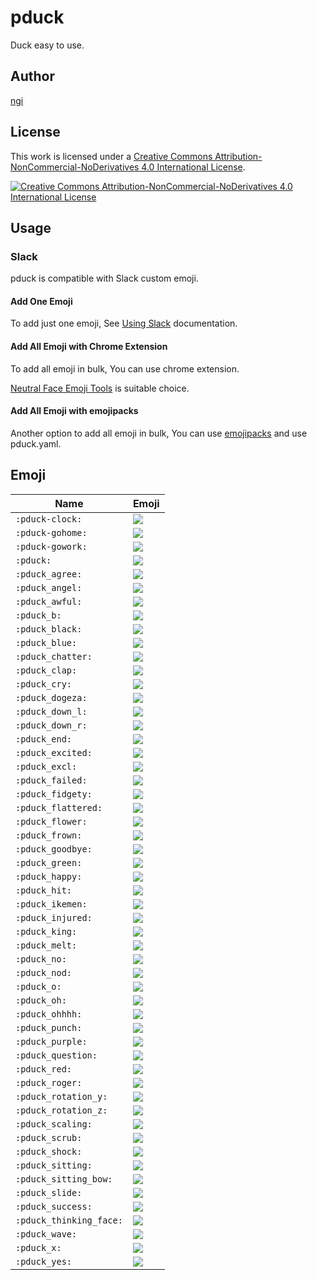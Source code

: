 # pduck
Duck easy to use.

## Author
[ngi](https://twitter.com/ngingingi)

## License

This work is licensed under a [Creative Commons Attribution-NonCommercial-NoDerivatives 4.0 International License](https://creativecommons.org/licenses/by-nc-nd/4.0/deed.en).

[![Creative Commons Attribution-NonCommercial-NoDerivatives 4.0 International License](https://i.creativecommons.org/l/by-nc-nd/4.0/88x31.png)](http://creativecommons.org/licenses/by-nc-nd/4.0/legalcode)

## Usage

### Slack

pduck is compatible with Slack custom emoji.

#### Add One Emoji

To add just one emoji, See [Using Slack](https://get.slack.help/hc/en-us/articles/206870177-Add-custom-emoji) documentation.


#### Add All Emoji with Chrome Extension

To add all emoji in bulk, You can use chrome extension.

[Neutral Face Emoji Tools](https://chrome.google.com/webstore/detail/neutral-face-emoji-tools/anchoacphlfbdomdlomnbbfhcmcdmjej/) is suitable choice.

#### Add All Emoji with emojipacks

Another option to add all emoji in bulk, You can use [emojipacks](https://github.com/Code-Hex/go-emojipacks) and use pduck.yaml.

## Emoji

| Name | Emoji |
| ---  | ---   |
| `:pduck-clock:` | ![](./pduck/pduck-clock.gif) |
| `:pduck-gohome:` | ![](./pduck/pduck-gohome.gif) |
| `:pduck-gowork:` | ![](./pduck/pduck-gowork.gif) |
| `:pduck:` | ![](./pduck/pduck.png) |
| `:pduck_agree:` | ![](./pduck/pduck_agree.png) |
| `:pduck_angel:` | ![](./pduck/pduck_angel.png) |
| `:pduck_awful:` | ![](./pduck/pduck_awful.png) |
| `:pduck_b:` | ![](./pduck/pduck_b.png) |
| `:pduck_black:` | ![](./pduck/pduck_black.png) |
| `:pduck_blue:` | ![](./pduck/pduck_blue.png) |
| `:pduck_chatter:` | ![](./pduck/pduck_chatter.gif) |
| `:pduck_clap:` | ![](./pduck/pduck_clap.gif) |
| `:pduck_cry:` | ![](./pduck/pduck_cry.png) |
| `:pduck_dogeza:` | ![](./pduck/pduck_dogeza.png) |
| `:pduck_down_l:` | ![](./pduck/pduck_down_l.gif) |
| `:pduck_down_r:` | ![](./pduck/pduck_down_r.gif) |
| `:pduck_end:` | ![](./pduck/pduck_end.gif) |
| `:pduck_excited:` | ![](./pduck/pduck_excited.gif) |
| `:pduck_excl:` | ![](./pduck/pduck_excl.gif) |
| `:pduck_failed:` | ![](./pduck/pduck_failed.png) |
| `:pduck_fidgety:` | ![](./pduck/pduck_fidgety.gif) |
| `:pduck_flattered:` | ![](./pduck/pduck_flattered.png) |
| `:pduck_flower:` | ![](./pduck/pduck_flower.png) |
| `:pduck_frown:` | ![](./pduck/pduck_frown.png) |
| `:pduck_goodbye:` | ![](./pduck/pduck_goodbye.gif) |
| `:pduck_green:` | ![](./pduck/pduck_green.png) |
| `:pduck_happy:` | ![](./pduck/pduck_happy.gif) |
| `:pduck_hit:` | ![](./pduck/pduck_hit.gif) |
| `:pduck_ikemen:` | ![](./pduck/pduck_ikemen.jpg) |
| `:pduck_injured:` | ![](./pduck/pduck_injured.png) |
| `:pduck_king:` | ![](./pduck/pduck_king.png) |
| `:pduck_melt:` | ![](./pduck/pduck_melt.gif) |
| `:pduck_no:` | ![](./pduck/pduck_no.gif) |
| `:pduck_nod:` | ![](./pduck/pduck_nod.gif) |
| `:pduck_o:` | ![](./pduck/pduck_o.png) |
| `:pduck_oh:` | ![](./pduck/pduck_oh.png) |
| `:pduck_ohhhh:` | ![](./pduck/pduck_ohhhh.gif) |
| `:pduck_punch:` | ![](./pduck/pduck_punch.gif) |
| `:pduck_purple:` | ![](./pduck/pduck_purple.png) |
| `:pduck_question:` | ![](./pduck/pduck_question.png) |
| `:pduck_red:` | ![](./pduck/pduck_red.png) |
| `:pduck_roger:` | ![](./pduck/pduck_roger.png) |
| `:pduck_rotation_y:` | ![](./pduck/pduck_rotation_y.gif) |
| `:pduck_rotation_z:` | ![](./pduck/pduck_rotation_z.gif) |
| `:pduck_scaling:` | ![](./pduck/pduck_scaling.gif) |
| `:pduck_scrub:` | ![](./pduck/pduck_scrub.gif) |
| `:pduck_shock:` | ![](./pduck/pduck_shock.png) |
| `:pduck_sitting:` | ![](./pduck/pduck_sitting.jpg) |
| `:pduck_sitting_bow:` | ![](./pduck/pduck_sitting_bow.gif) |
| `:pduck_slide:` | ![](./pduck/pduck_slide.gif) |
| `:pduck_success:` | ![](./pduck/pduck_success.png) |
| `:pduck_thinking_face:` | ![](./pduck/pduck_thinking_face.png) |
| `:pduck_wave:` | ![](./pduck/pduck_wave.gif) |
| `:pduck_x:` | ![](./pduck/pduck_x.png) |
| `:pduck_yes:` | ![](./pduck/pduck_yes.gif) |